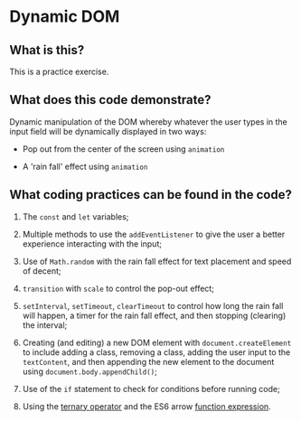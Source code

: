 # Dynamic DOM

## What is this?

This is a practice exercise.

## What does this code demonstrate?

Dynamic manipulation of the DOM whereby whatever the user types in the input field will be dynamically displayed in two ways:

- Pop out from the center of the screen using `animation`

- A 'rain fall' effect using `animation`

## What coding practices can be found in the code?

1. The `const` and `let` variables;

2. Multiple methods to use the `addEventListener` to give the user a better experience interacting with the input;

3. Use of `Math.random` with the rain fall effect for text placement and speed of decent;

4. `transition` with `scale` to control the pop-out effect;

5. `setInterval`, `setTimeout`, `clearTimeout` to control how long the rain fall will happen, a timer for the rain fall effect, and then stopping (clearing) the interval;

6. Creating (and editing) a new DOM element with `document.createElement` to include adding a class, removing a class, adding the user input to the `textContent`, and then appending the new element to the document using `document.body.appendChild()`;

7. Use of the `if` statement to check for conditions before running code;

8. Using the [ternary operator](https://developer.mozilla.org/en-US/docs/Web/JavaScript/Reference/Operators/Conditional_Operator) and the ES6 arrow [function expression](https://developer.mozilla.org/en-US/docs/Web/JavaScript/Reference/Functions/Arrow_functions).
